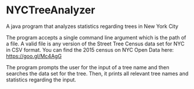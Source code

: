 # NYCTreeAnalyzer
A java program that analyzes statistics regarding trees in New York City

The program accepts a single command line argument which is the path of a file. A valid file is any version of the Street Tree Census data set for NYC in CSV format. You can find the 2015 census on NYC Open Data here: https://goo.gl/Mc4AgG

The program prompts the user for the input of a tree name and then searches the data set for the tree. Then, it prints all relevant tree names and statistics regarding the input.
